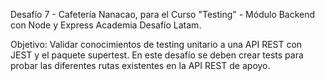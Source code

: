 Desafío 7 - Cafetería Nanacao, para el Curso "Testing" - Módulo Backend con Node y Express Academia Desafío Latam.

Objetivo: Validar conocimientos de testing unitario a una API REST con JEST y el paquete supertest. En este desafío se deben crear tests para probar las diferentes rutas existentes en la API REST de apoyo.
